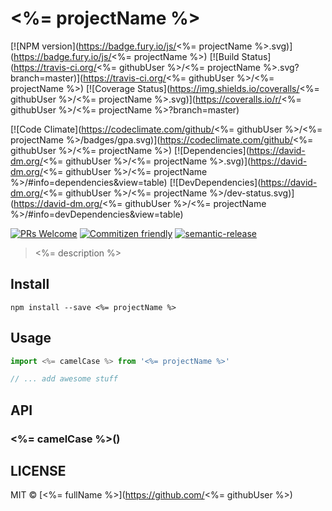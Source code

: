# <%= projectName %>
[![NPM version](https://badge.fury.io/js/<%= projectName %>.svg)](https://badge.fury.io/js/<%= projectName %>)
[![Build Status](https://travis-ci.org/<%= githubUser %>/<%= projectName %>.svg?branch=master)](https://travis-ci.org/<%= githubUser %>/<%= projectName %>)
[![Coverage Status](https://img.shields.io/coveralls/<%= githubUser %>/<%= projectName %>.svg)](https://coveralls.io/r/<%= githubUser %>/<%= projectName %>?branch=master)

[![Code Climate](https://codeclimate.com/github/<%= githubUser %>/<%= projectName %>/badges/gpa.svg)](https://codeclimate.com/github/<%= githubUser %>/<%= projectName %>)
[![Dependencies](https://david-dm.org/<%= githubUser %>/<%= projectName %>.svg)](https://david-dm.org/<%= githubUser %>/<%= projectName %>/#info=dependencies&view=table)
[![DevDependencies](https://david-dm.org/<%= githubUser %>/<%= projectName %>/dev-status.svg)](https://david-dm.org/<%= githubUser %>/<%= projectName %>/#info=devDependencies&view=table)

[![PRs Welcome](https://img.shields.io/badge/PRs-welcome-brightgreen.svg?style=flat-square)](http://makeapullrequest.com)
[![Commitizen friendly](https://img.shields.io/badge/commitizen-friendly-brightgreen.svg)](http://commitizen.github.io/cz-cli/)
[![semantic-release](https://img.shields.io/badge/%20%20%F0%9F%93%A6%F0%9F%9A%80-semantic--release-e10079.svg)](https://github.com/semantic-release/semantic-release)

> <%= description %>

## Install
```
npm install --save <%= projectName %>
```

## Usage
```javascript
import <%= camelCase %> from '<%= projectName %>'

// ... add awesome stuff
```

## API
### <%= camelCase %>()

## LICENSE
MIT © [<%= fullName %>](https://github.com/<%= githubUser %>)
